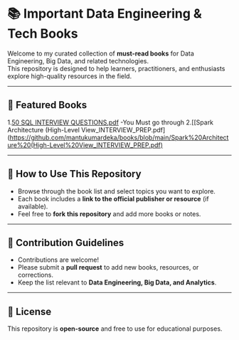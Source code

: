 # 📚 Important Data Engineering & Tech Books

Welcome to my curated collection of **must-read books** for Data Engineering, Big Data, and related technologies.  
This repository is designed to help learners, practitioners, and enthusiasts explore high-quality resources in the field.

---

## 🔹 Featured Books

1.[50 SQL INTERVIEW QUESTIONS.pdf](https://github.com/mantukumardeka/Books/blob/main/50%20SQL%20INTERVIEW%20QUESTIONS.pdf) -You Must go through
2.[[Spark Architecture (High-Level View_INTERVIEW_PREP.pdf](https://github.com/mantukumardeka/books/blob/main/Spark%20Architecture%20(High-Level%20View_INTERVIEW_PREP.pdf)


---

## 🔹 How to Use This Repository

- Browse through the book list and select topics you want to explore.  
- Each book includes a **link to the official publisher or resource** (if available).  
- Feel free to **fork this repository** and add more books or notes.

---

## 🔹 Contribution Guidelines

- Contributions are welcome!  
- Please submit a **pull request** to add new books, resources, or corrections.  
- Keep the list relevant to **Data Engineering, Big Data, and Analytics**.

---

## 🔹 License

This repository is **open-source** and free to use for educational purposes.  

